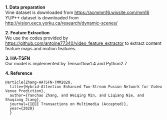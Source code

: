  **1. Data preparation**  
 Vine dataset is downloaded from https://acmmm16.wixsite.com/mm16  
 YUP++ dataset is downloaded from http://vision.eecs.yorku.ca/research/dynamic-scenes/
 
 **2. Feature Extraction**  
 We use the codes provided by https://github.com/antoine77340/video_feature_extractor to extract content feature maps and motion features.
 
 **3. HA-TSFN**  
 Our model is implemented by Tensorflow1.4 and Python2.7

 **4. Reference**  
```
@article{Zhang-HATSFN-TMM2020,  
  title={Hybrid-Attention Enhanced Two-Stream Fusion Network for Video Venue Prediction},  
  author={Yanchao Zhang, and Weiqing Min, and Liqiang Nie, and Shuqiang Jiang},  
  journal={IEEE Transactions on Multimedia (Accepted)},  
  year={2020}  
  } 
```
